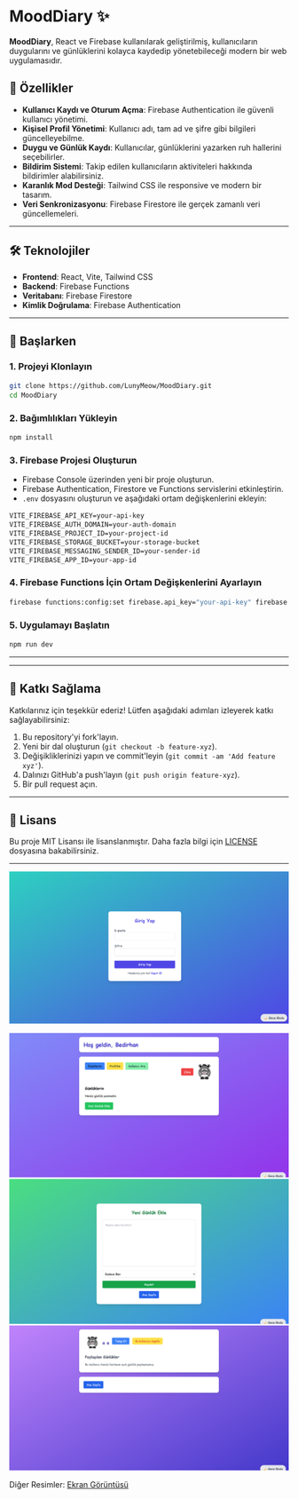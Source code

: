 # MoodDiary ✨

**MoodDiary**, React ve Firebase kullanılarak geliştirilmiş, kullanıcıların duygularını ve günlüklerini kolayca kaydedip yönetebileceği modern bir web uygulamasıdır.



## 📌 Özellikler

* **Kullanıcı Kaydı ve Oturum Açma**: Firebase Authentication ile güvenli kullanıcı yönetimi.
* **Kişisel Profil Yönetimi**: Kullanıcı adı, tam ad ve şifre gibi bilgileri güncelleyebilme.
* **Duygu ve Günlük Kaydı**: Kullanıcılar, günlüklerini yazarken ruh hallerini seçebilirler.
* **Bildirim Sistemi**: Takip edilen kullanıcıların aktiviteleri hakkında bildirimler alabilirsiniz.
* **Karanlık Mod Desteği**: Tailwind CSS ile responsive ve modern bir tasarım.
* **Veri Senkronizasyonu**: Firebase Firestore ile gerçek zamanlı veri güncellemeleri.

---

## 🛠️ Teknolojiler

* **Frontend**: React, Vite, Tailwind CSS
* **Backend**: Firebase Functions
* **Veritabanı**: Firebase Firestore
* **Kimlik Doğrulama**: Firebase Authentication

---

## 🚀 Başlarken

### 1. Projeyi Klonlayın

```bash
git clone https://github.com/LunyMeow/MoodDiary.git
cd MoodDiary
```

### 2. Bağımlılıkları Yükleyin

```bash
npm install
```

### 3. Firebase Projesi Oluşturun

* Firebase Console üzerinden yeni bir proje oluşturun.
* Firebase Authentication, Firestore ve Functions servislerini etkinleştirin.
* `.env` dosyasını oluşturun ve aşağıdaki ortam değişkenlerini ekleyin:

```env
VITE_FIREBASE_API_KEY=your-api-key
VITE_FIREBASE_AUTH_DOMAIN=your-auth-domain
VITE_FIREBASE_PROJECT_ID=your-project-id
VITE_FIREBASE_STORAGE_BUCKET=your-storage-bucket
VITE_FIREBASE_MESSAGING_SENDER_ID=your-sender-id
VITE_FIREBASE_APP_ID=your-app-id
```

### 4. Firebase Functions İçin Ortam Değişkenlerini Ayarlayın

```bash
firebase functions:config:set firebase.api_key="your-api-key" firebase.auth_domain="your-auth-domain" firebase.project_id="your-project-id"
```

### 5. Uygulamayı Başlatın

```bash
npm run dev
```

---


---

## 🤝 Katkı Sağlama

Katkılarınız için teşekkür ederiz! Lütfen aşağıdaki adımları izleyerek katkı sağlayabilirsiniz:

1. Bu repository'yi fork'layın.
2. Yeni bir dal oluşturun (`git checkout -b feature-xyz`).
3. Değişikliklerinizi yapın ve commit'leyin (`git commit -am 'Add feature xyz'`).
4. Dalınızı GitHub'a push'layın (`git push origin feature-xyz`).
5. Bir pull request açın.

---

## 📄 Lisans

Bu proje MIT Lisansı ile lisanslanmıştır. Daha fazla bilgi için [LICENSE](LICENSE) dosyasına bakabilirsiniz.

---

<img src="https://raw.githubusercontent.com/LunyMeow/MoodDiary/refs/heads/main/ScreenShots/2.png"></img>


<img src="https://raw.githubusercontent.com/LunyMeow/MoodDiary/refs/heads/main/ScreenShots/3.png"></img>
<img src="https://raw.githubusercontent.com/LunyMeow/MoodDiary/refs/heads/main/ScreenShots/4.png"></img>
<img src="https://raw.githubusercontent.com/LunyMeow/MoodDiary/refs/heads/main/ScreenShots/5.png"></img>


Diğer Resimler:
[Ekran Görüntüsü](ScreenShots/1.png)



